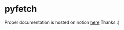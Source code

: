 # pyfetch
Proper documentation is hosted on notion [here](https://important-particle-426.notion.site/pyfetch-a178406e873b433286b8cf3f2492c0d7?pvs=4)
Thanks :)
